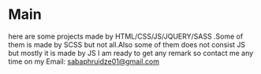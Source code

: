 # Main
here are some projects made by HTML/CSS/JS/JQUERY/SASS .Some of them is made by SCSS but not all.Also some of them does not consist JS but mostly it is made by JS
I am ready to get any remark so contact me any time on my Email: sabaphruidze01@gmail.com

